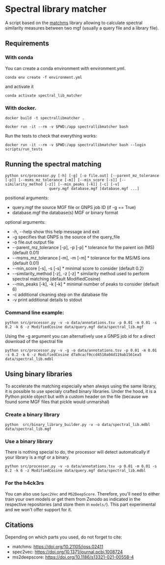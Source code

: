 # Spectral library matcher

A script based on the [matchms](https://github.com/matchms/matchms) library allowing to calculate spectral similarity measures between two mgf (usually a
query file and a library file).

## Requirements

### With conda

You can create a conda environment with environment.yml.

```shell
conda env create -f environment.yml
```

and activate it 

```shell
conda activate spectral_lib_matcher
```


### With docker.

```shell
docker build -t spectrallibmatcher .
```

```shell
docker run -it --rm -v $PWD:/app spectrallibmatcher bash
```

Run the tests to check that everything works:

```shell
docker run -it --rm -v $PWD:/app spectrallibmatcher bash --login scripts/run_tests
```

## Running the spectral matching

```
python src/processor.py [-h] [-g] [-o file.out] [--parent_mz_tolerance [-p]] [--msms_mz_tolerance [-m]] [--min_score [-s]] [--similarity_method [-z]] [--min_peaks [-k]] [-c] [-v]
                    query.mgf database.mgf [database.mgf ...]
```

positional arguments:
  * query.mgf             the source MGF file or GNPS job ID (if -g == True)
  * database.mgf          the database(s) MGF or binary format

optional arguments:
  * -h, --help            show this help message and exit
  * -g                    specifies that GNPS is the source of the query_file
  * -o file.out           output file
  * --parent_mz_tolerance [-p], -p [-p]
                        * tolerance for the parent ion (MS) (default 0.01)
  * --msms_mz_tolerance [-m], -m [-m]
                        * tolerance for the MS/MS ions (default 0.01)
  * --min_score [-s], -s [-s]
                        * minimal score to consider (default 0.2)
  * --similarity_method [-z], -z [-z]
                        * similarity method used to perform spectral matching (default ModifiedCosine)
  * --min_peaks [-k], -k [-k]
                        * minimal number of peaks to consider (default 6)
  * -c                    additional cleaning step on the database file
  * -v                    print additional details to stdout

### Command line example:

```shell
python src/processor.py -v -o data/annotations.tsv -p 0.01 -m 0.01 -s 0.2 -k 6 -z ModifiedCosine data/query.mgf data/spectral_lib.mgf 
```

Using the -g argument you can alternatively use a GNPS job id for a direct download of the spectral file

```shell
python src/processor.py -v -g -o data/annotations.tsv -p 0.01 -m 0.01 -s 0.2 -k 6 -z ModifiedCosine d7a9cacf9ccd4510a04d119ab1561ea5 data/spectral_lib.mdbl 
```

## Using binary libraries

To accelerate the matching especially when always using the same library, it is possible to use specialy crafted binary
libraries. Under the hood, it is a Python pickle object but with a custom header on the file (because we found some MGF
files that pickle would unmarshal)

### Create a binary library

```shell
python  src/binary_library_builder.py -v -o data/spectral_lib.mdbl data/spectral_lib.mgf
```

### Use a binary library

There is nothing special to do, the processor will detect automatically if your library is a mgf or a binary.

```shell
python src/processor.py -v -o data/annotations.tsv -p 0.01 -m 0.01 -s 0.2 -k 6 -z ModifiedCosine data/query.mgf data/spectral_lib.mdbl  
```

### For the h4ck3rs

You can also use `Spec2Vec` and `MS2DeepScore`. 
Therefore, you'll need to either train your own models or get them from Zenodo as indicated in the respective repositories (and store them in `models/`).
This part experimental and we won't offer support for it.

## Citations

Depending on which parts you used, do not forget to cite:
- matchms: https://doi.org/10.21105/joss.02411 
- spec2vec: https://doi.org/10.1371/journal.pcbi.1008724
- ms2deepscore: https://doi.org/10.1186/s13321-021-00558-4
